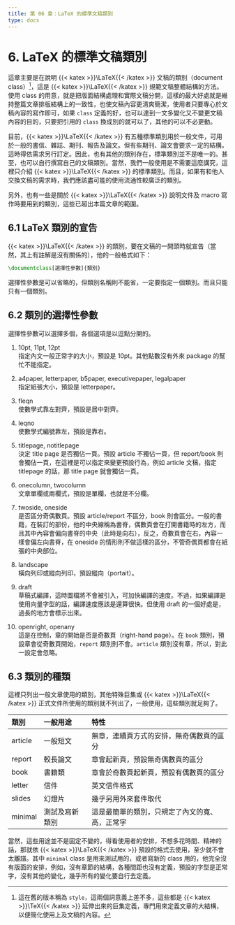 ```yaml
---
title: 第 06 章：LaTeX 的標準文稿類別
type: docs
---
```


# 6. LaTeX 的標準文稿類別

這章主要是在說明 {{< katex >}}\LaTeX{{< /katex >}} 文稿的類別（document class）[^class]，這是 {{< katex >}}\LaTeX{{< /katex >}} 規範文稿整體結構的方法。使用 class 的用意，就是把版面結構處理和實際文稿分開，這樣的最大好處就是維持整篇文章排版結構上的一致性，也使文稿內容更清爽簡潔，使用者只要專心於文稿內容的寫作即可，如果 `class` 定義的好，也可以達到一文多變化又不變更文稿內容的目的，只要把引用的 `class` 換成別的就可以了，其他的可以不必更動。

目前，{{< katex >}}\LaTeX{{< /katex >}} 有五種標準類別用於一般文件，可用於一般的書信、雜誌、期刊、報告及論文。但有些期刊、論文會要求一定的結構，這時得依需求另行訂定。因此，也有其他的類別存在，標準類別並不是唯一的。甚至，也可以自行撰寫自己的文稿類別。當然，我們一般使用是不需要這麼講究，這裡只介紹 {{< katex >}}\LaTeX{{< /katex >}} 的標準類別。而且，如果有和他人交換文稿的需求時，我們應該盡可能的使用流通性較廣泛的類別。

另外，也有一些是關於 {{< katex >}}\LaTeX{{< /katex >}} 說明文件及 macro 寫作時要用到的類別，這些已超出本篇文章的範圍。

## 6.1 LaTeX 類別的宣告

{{< katex >}}\LaTeX{{< /katex >}} 的類別，要在文稿的一開頭時就宣告（當然，其上有註解是沒有關係的），他的一般格式如下：

```tex
\documentclass[選擇性參數]{類別}
```

選擇性參數是可以省略的，但類別名稱則不能省，一定要指定一個類別。而且只能只有一個類別。

## 6.2 類別的選擇性參數

選擇性參數可以選擇多個，各個選項是以逗點分開的。

1. 10pt, 11pt, 12pt  
    指定內文一般正常字的大小，預設是 10pt。其他點數沒有外來 package 的幫忙不能指定。

2. a4paper, letterpaper, b5paper, executivepaper, legalpaper  
    指定紙張大小，預設是 letterpaper。

3. fleqn  
    使數學式靠左對齊，預設是居中對齊。

4. leqno  
    使數學式編號靠左，預設是靠右。

5. titlepage, notitlepage  
    決定 title page 是否獨佔一頁。預設 article 不獨佔一頁，但 report/book 則會獨佔一頁，在這裡是可以指定來變更預設行為，例如 article 文稿，指定 titlepage 的話，那 title page 就會獨佔一頁。

6. onecolumn, twocolumn  
    文章單欄或兩欄式，預設是單欄，也就是不分欄。

7. twoside, oneside  
    是否區分奇偶數頁。預設 article/report 不區分，book 則會區分。一般的書籍，在裝訂的部份，他的中央線稱為書脊，偶數頁會在打開書籍時的左方，而且其中內容會偏向書脊的中央（此時是向右），反之，奇數頁會在右，內容一樣會偏左向書脊，在 oneside 的情形則不做這樣的區分，不管奇偶頁都會在紙張的中央部位。

8. landscape  
    橫向列印或縱向列印，預設縱向（portait）。

9. draft  
    草稿式編譯，這時圖檔將不會被引入，可加快編譯的速度。不過，如果編譯是使用向量字型的話，編譯速度應該是還算很快。但使用 draft 的一個好處是，過長的地方會標示出來。

10. openright, openany  
    這是在控制，章的開始是否是奇數頁（right-hand page）。在 `book` 類別，預設章會從奇數頁開始，`report` 類別則不會。`article` 類別沒有章，所以，對此一設定會忽略。

## 6.3 類別的種類

這裡只列出一般文章使用的類別，其他特殊巨集或 {{< katex >}}\LaTeX{{< /katex >}} 正式文件所使用的類別就不列出了，一般使用，這些類別就足夠了。

| 類別    | 一般用途       | 特性                                           |
| :------ | :------------- | :--------------------------------------------- |
| article | 一般短文       | 無章，連續頁方式的安排，無奇偶數頁的區分       |
| report  | 較長論文       | 章會起新頁，預設無奇偶數頁的區分               |
| book    | 書籍類         | 章會於奇數頁起新頁，預設有偶數頁的區分         |
| letter  | 信件           | 英文信件格式                                   |
| slides  | 幻燈片         | 幾乎另用外來套件取代                           |
| minimal | 測試及寫新類別 | 這是最簡單的類別，只規定了內文的寬、高，正常字 |

當然，這些用途並不是固定不變的，得看使用者的安排，不想多花時間、精神的話，那就依 {{< katex >}}\LaTeX{{< /katex >}} 預設的格式去使用，至少就不會太離譜。其中 `minimal` class 是用來測試用的，或者寫新的 class 用的，他完全沒有版面的安排，例如，沒有章節的結構，各種間距也沒有定義，預設的字型是正常字，沒有其他的變化，幾乎所有的變化要自行去定義。

[^class]: 這在舊的版本稱為 `style`，這兩個詞意義上差不多，這些都是 {{< katex >}}\TeX{{< /katex >}} 延伸出來的巨集定義，專門用來定義文章的大結構，以便簡化使用上及文稿的內容。